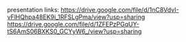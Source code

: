 presentation links:
https://drive.google.com/file/d/1nC8VdvI-vFlHQhpa48EK9i_1RFSLgPma/view?usp=sharing
https://drive.google.com/file/d/1ZFEPzPGqUY-tS6AmS06BXKS0_GCYyW6_/view?usp=sharing
